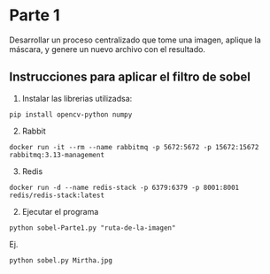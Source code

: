 # Parte 1 
Desarrollar un proceso centralizado que tome una imagen, aplique la máscara, y genere un nuevo archivo con el resultado. 

## Instrucciones para aplicar el filtro de sobel

1. Instalar las librerias utilizadsa:

```
pip install opencv-python numpy
```

2. Rabbit

```
docker run -it --rm --name rabbitmq -p 5672:5672 -p 15672:15672 rabbitmq:3.13-management
```

3. Redis

```
docker run -d --name redis-stack -p 6379:6379 -p 8001:8001 redis/redis-stack:latest
```

2. Ejecutar el programa

```
python sobel-Parte1.py "ruta-de-la-imagen"
```

Ej.

```
python sobel.py Mirtha.jpg
```
